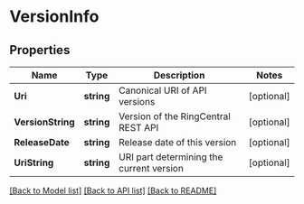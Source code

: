 # VersionInfo

## Properties

Name | Type | Description | Notes
------------ | ------------- | ------------- | -------------
**Uri** | **string** | Canonical URI of API versions | [optional] 
**VersionString** | **string** | Version of the RingCentral REST API | [optional] 
**ReleaseDate** | **string** | Release date of this version | [optional] 
**UriString** | **string** | URI part determining the current version | [optional] 

[[Back to Model list]](../README.md#documentation-for-models) [[Back to API list]](../README.md#documentation-for-api-endpoints) [[Back to README]](../README.md)


